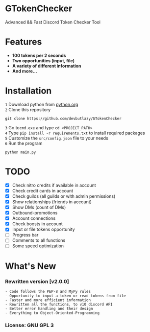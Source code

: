 # GTokenChecker

Advanced && Fast Discord Token Checker Tool

# Features

- **100 tokens per 2 seconds**
- **Two opportunities (input, file)**
- **A variety of different information**
- **And more...**

# Installation

`1` Download python from [python.org](https://python.org)  
`2` Clone this repository  
```
git clone https://github.com/devbutlazy/GTokenChecker
```
`3` Go to`cmd.exe` and type `cd <PROJECT_PATH>`  
`4` Type `pip install -r requirements.txt` to install required packages  
`5` Customize the `src/config.json` file to your needs  
`6` Run the program
```
python main.py
```

# TODO

- [x] Check nitro credits if available in account
- [x] Check credit cards in account
- [x] Check guilds (all guilds or with admin permissions)
- [x] Show relationships (friends in account)
- [x] Show DMs (count of DMs)
- [x] Outbound-promotions
- [x] Account connections
- [x] Check boosts in account
- [x] Input or file tokens opportunity
- [ ] Progress bar
- [ ] Comments to all functions
- [ ] Some speed optimization

# What's New

### Rewritten version [v2.0.0]
    - Code follows the PEP-8 and MyPy rules
    - Opportunity to input a token or read tokens from file
    - Faster and more efficient information
    - Rewritten all the functions, to v10 discord API
    - Better error handling and their design
    - Everything to Object-Oriented-Programming
### License: GNU GPL 3
